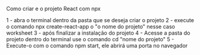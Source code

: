 Como criar e o projeto React com npx

1 - abra o terminal dentro da pasta que se deseja criar o projeto
2 - execute o comando npx create-react-app o "o nome do projeto" nesse caso worksheet
3 - após finalizar a instalação do projeto
4 - Acesse a pasta do projeto dentro do terminal use o comando cd "nome do projeto"
5 - Execute-o com o comando npm start, ele abrirá uma porta no navegador